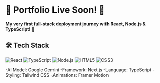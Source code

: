 # 🚀 Portfolio Live Soon! 🌟

**My very first full-stack deployment journey with React, Node.js & TypeScript!** 🎉  

## 🛠️ Tech Stack
![React](https://img.shields.io/badge/-React-61DAFB?logo=react&logoColor=white)
![TypeScript](https://img.shields.io/badge/-TypeScript-3178C6?logo=typescript&logoColor=white)
![Node.js](https://img.shields.io/badge/-Node.js-339933?logo=nodedotjs&logoColor=white)
![HTML5](https://img.shields.io/badge/-HTML5-E34F26?logo=html5&logoColor=white)
![CSS3](https://img.shields.io/badge/-CSS3-1572B6?logo=css3&logoColor=white)

-AI Model: Google Gemini
-Framework: Next.js
-Language: TypeScript
-Styling: Tailwind CSS
-Animations: Framer Motion
